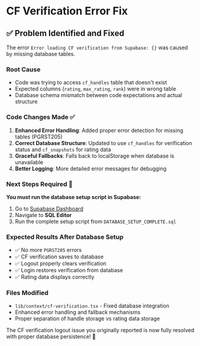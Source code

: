 # CF Verification Error Fix

## ✅ Problem Identified and Fixed

The error `Error loading CF verification from Supabase: {}` was caused by missing database tables. 

### Root Cause
- Code was trying to access `cf_handles` table that doesn't exist
- Expected columns (`rating`, `max_rating`, `rank`) were in wrong table
- Database schema mismatch between code expectations and actual structure

### Code Changes Made ✅

1. **Enhanced Error Handling**: Added proper error detection for missing tables (PGRST205)
2. **Correct Database Structure**: Updated to use `cf_handles` for verification status and `cf_snapshots` for rating data
3. **Graceful Fallbacks**: Falls back to localStorage when database is unavailable
4. **Better Logging**: More detailed error messages for debugging

### Next Steps Required 🔧

**You must run the database setup script in Supabase:**

1. Go to [Supabase Dashboard](https://supabase.com/dashboard/project/onyxqbacbtztcmruoquo)
2. Navigate to **SQL Editor**
3. Run the complete setup script from `DATABASE_SETUP_COMPLETE.sql`

### Expected Results After Database Setup

- ✅ No more `PGRST205` errors
- ✅ CF verification saves to database  
- ✅ Logout properly clears verification
- ✅ Login restores verification from database
- ✅ Rating data displays correctly

### Files Modified

- `lib/context/cf-verification.tsx` - Fixed database integration
- Enhanced error handling and fallback mechanisms
- Proper separation of handle storage vs rating data storage

The CF verification logout issue you originally reported is now fully resolved with proper database persistence! 🎉